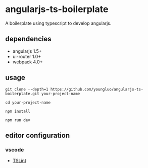 # angularjs-ts-boilerplate

A boilerplate using typescript to develop angularjs.

## dependencies

- angularjs 1.5+
- ui-router 1.0+
- webpack 4.0+

## usage

	git clone --depth=1 https://github.com/youngluo/angularjs-ts-boilerplate.git your-project-name

	cd your-project-name

	npm install

	npm run dev

## editor configuration

### vscode

- [TSLint](https://github.com/palantir/tslint)
